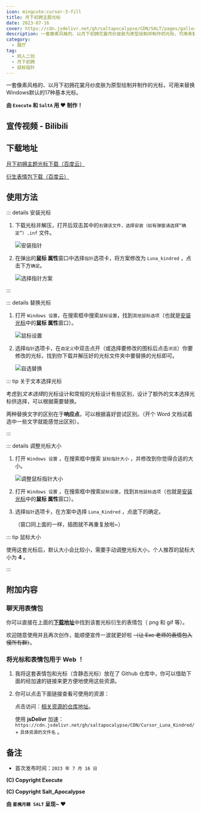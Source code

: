 ```yaml
---
icon: mingcute:cursor-3-fill
title: 月下初拥主题光标
date: 2023-07-16
cover: https://cdn.jsdelivr.net/gh/saltapocalypse/CDN/SALT/pages/gallery/2307-LunaKindredCursor/Cover.png
description: 一套像素风格的、以月下初拥花裳月纱皮肤为原型绘制并制作的光标，可用来替换Windows默认的17种基本光标。
category:
  - 展厅
tag:
  - 同人二创
  - 月下初拥
  - 鼠标指针
---
```


一套像素风格的、以月下初拥花裳月纱皮肤为原型绘制并制作的光标，可用来替换Windows默认的17种基本光标。

**由 `Execute` 和 `SaltA` 用 :heart: 制作！**

<!-- more -->

## 宣传视频 - Bilibili

<BiliBili bvid="BV1qj411d78N" />

## 下载地址

[月下初拥主题光标下载（百度云）](https://pan.baidu.com/s/1LYK-rl0iaWN_OmwotpZQoQ?pwd=0328)

[衍生表情包下载（百度云）](https://pan.baidu.com/s/1xzVEDdN5DnJJUnQqq3E_aQ?pwd=0328)

## 使用方法

::: details 安装光标

1. 下载光标并解压，打开后双击其中的`右键该文件，选择安装（如有弹窗请选择“确定”）.inf` 文件。

    ![安装指针](https://cdn.jsdelivr.net/gh/saltapocalypse/CDN/SALT/pages/gallery/2307-LunaKindredCursor/P1_1.png)

2. 在弹出的**鼠标 属性**窗口中选择`指针`选项卡，将方案修改为 `Luna_kindred` ，点击下方`确定`。

    ![选择指针方案](https://cdn.jsdelivr.net/gh/saltapocalypse/CDN/SALT/pages/gallery/2307-LunaKindredCursor/P1_2.png)

:::

::: details 替换光标

1. 打开 `Windows 设置`，在搜索框中搜索`鼠标设置`，找到`其他鼠标选项`（也就是<u>安装光标</u>中的**鼠标 属性**窗口）。

    ![鼠标设置](https://cdn.jsdelivr.net/gh/saltapocalypse/CDN/SALT/pages/gallery/2307-LunaKindredCursor/P1_3.png)

2. 选择`指针`选项卡，在`自定义`中双击点开（或选择要修改的图标后点击`浏览`）你要修改的光标，找到你下载并解压好的光标文件夹中要替换的光标即可。

    ![自选替换](https://cdn.jsdelivr.net/gh/saltapocalypse/CDN/SALT/pages/gallery/2307-LunaKindredCursor/P1_4.png)

::: tip 关于文本选择光标

考虑到*文本选择*的光标设计和常规的光标设计有些区别，设计了额外的文本选择光标供选择，可以根据需要替换。

两种替换文字的区别在于**响应点**，可以根据喜好尝试区别。（开个 Word 文档试着选中一些文字就能感觉出区别）。

:::

::: details 调整光标大小

1. 打开 `Windows 设置` ，在搜索框中搜索 `鼠标指针大小` ，并修改到你觉得合适的大小。

    ![调整鼠标指针大小](https://cdn.jsdelivr.net/gh/saltapocalypse/CDN/SALT/pages/gallery/2307-LunaKindredCursor/P1_5.png)

2. 打开 `Windows 设置` ，在搜索框中搜索`鼠标设置`，找到`其他鼠标选项`（也就是<u>安装光标</u>中的**鼠标 属性**窗口）。

3. 选择`指针`选项卡，在方案中选择 `Luna_Kindred` ，点底下的确定。

    （窗口同上面的一样，插图就不再重复放啦~）

::: tip 鼠标大小

使用这套光标后，默认大小会比较小，需要手动调整光标大小，个人推荐的鼠标大小为 **4** 。

:::

## 附加内容

### 聊天用表情包

你可以直接在上面的[**下载地址**](#下载地址)中找到该套光标衍生的表情包（ png 和 gif 等）。

欢迎随意使用并且再次创作，能顺便宣传一波就更好啦 ~~（让 Exe 老师的表情包入侵所有群）~~。

### 将光标和表情包用于 Web ！

1.   我将这套表情包和光标（含静态光标）放在了 Github 仓库中，你可以借助下面的经加速的链接来更方便地使用这些资源。

2.   你可以点击下面链接查看可使用的资源：

     点击访问：[相关资源的仓库地址](https://github.com/saltapocalypse/CDN/tree/main/Cursor_Luna_Kindred)。

     使用 **jsDelivr** 加速：`https://cdn.jsdelivr.net/gh/saltapocalypse/CDN/Cursor_Luna_Kindred/` + `具体资源的文件名` 。

## 备注

- 首次发布时间：`2023 年 7 月 16 日`

**(C) Copyright Execute** 

**(C) Copyright Salt_Apocalypse**

**由 `星槐月棘 SALT` 呈现~ :heart:**